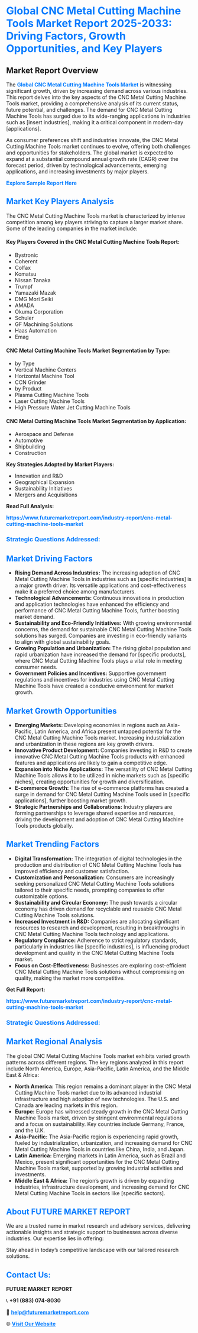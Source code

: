 <h1 style="color: #007BFF;">Global CNC Metal Cutting Machine Tools Market Report 2025-2033: Driving Factors, Growth Opportunities, and Key Players</h1>

<section id="overview">
<h2>Market Report Overview</h2>
<p>The <a href="https://www.futuremarketreport.com/industry-report/cnc-metal-cutting-machine-tools-market" style="color: #007BFF; text-decoration: none;"><strong>Global CNC Metal Cutting Machine Tools Market</strong></a> is witnessing significant growth, driven by increasing demand across various industries. This report delves into the key aspects of the CNC Metal Cutting Machine Tools market, providing a comprehensive analysis of its current status, future potential, and challenges. The demand for CNC Metal Cutting Machine Tools has surged due to its wide-ranging applications in industries such as [insert industries], making it a critical component in modern-day [applications].</p>
<p>As consumer preferences shift and industries innovate, the CNC Metal Cutting Machine Tools market continues to evolve, offering both challenges and opportunities for stakeholders. The global market is expected to expand at a substantial compound annual growth rate (CAGR) over the forecast period, driven by technological advancements, emerging applications, and increasing investments by major players.</p>
</section>

<section id="overview">
<p><a href="https://www.futuremarketreport.com/request-sample/reportId=91228" style="color: #007BFF; text-decoration: none;"><strong>Explore Sample Report Here</strong></a></p>
</section>

<section id="key-players">
<h2 style="color: #007BFF;">Market Key Players Analysis</h2>
<p>The CNC Metal Cutting Machine Tools market is characterized by intense competition among key players striving to capture a larger market share. Some of the leading companies in the market include:</p>
<h4>Key Players Covered in the CNC Metal Cutting Machine Tools Report:</h4>
<ul><li>Bystronic</li><li>Coherent</li><li>Colfax</li><li>Komatsu</li><li>Nissan Tanaka</li><li>Trumpf</li><li>Yamazaki Mazak</li><li>DMG Mori Seiki</li><li>AMADA</li><li>Okuma Corporation</li><li>Schuler</li><li>GF Machining Solutions</li><li>Haas Automation</li><li>Emag</li></ul>
<h4>CNC Metal Cutting Machine Tools Market Segmentation by Type:</h4>
<ul><li>by Type</li><li>Vertical Machine Centers</li><li>Horizontal Machine Tool</li><li>CCN Grinder</li><li>by Product</li><li>Plasma Cutting Machine Tools</li><li>Laser Cutting Machine Tools</li><li>High Pressure Water Jet Cutting Machine Tools</li></ul>

<h4>CNC Metal Cutting Machine Tools Market Segmentation by Application:</h4>
<ul><li>Aerospace and Defense</li><li>Automotive</li><li>Shipbuilding</li><li>Construction</li></ul>
<p><strong>Key Strategies Adopted by Market Players:</strong></p>
<ul>
<li>Innovation and R&D</li>
<li>Geographical Expansion</li>
<li>Sustainability Initiatives</li>
<li>Mergers and Acquisitions</li>
</ul>
</section>

<section>
<p><strong>Read Full Analysis: </strong></p><a href="https://www.futuremarketreport.com/industry-report/cnc-metal-cutting-machine-tools-market" style="color: #007BFF; text-decoration: none;"><strong>https://www.futuremarketreport.com/industry-report/cnc-metal-cutting-machine-tools-market</strong></a>
<h3 style="color: #007BFF;">Strategic Questions Addressed:</h3>
</section>

<section id="driving-factors">
<h2 style="color: #007BFF;">Market Driving Factors</h2>
<ul>
<li><strong>Rising Demand Across Industries:</strong> The increasing adoption of CNC Metal Cutting Machine Tools in industries such as [specific industries] is a major growth driver. Its versatile applications and cost-effectiveness make it a preferred choice among manufacturers.</li>
<li><strong>Technological Advancements:</strong> Continuous innovations in production and application technologies have enhanced the efficiency and performance of CNC Metal Cutting Machine Tools, further boosting market demand.</li>
<li><strong>Sustainability and Eco-Friendly Initiatives:</strong> With growing environmental concerns, the demand for sustainable CNC Metal Cutting Machine Tools solutions has surged. Companies are investing in eco-friendly variants to align with global sustainability goals.</li>
<li><strong>Growing Population and Urbanization:</strong> The rising global population and rapid urbanization have increased the demand for [specific products], where CNC Metal Cutting Machine Tools plays a vital role in meeting consumer needs.</li>
<li><strong>Government Policies and Incentives:</strong> Supportive government regulations and incentives for industries using CNC Metal Cutting Machine Tools have created a conducive environment for market growth.</li>
</ul>
</section>

<section id="growth-opportunities">
<h2 style="color: #007BFF;">Market Growth Opportunities</h2>
<ul>
<li><strong>Emerging Markets:</strong> Developing economies in regions such as Asia-Pacific, Latin America, and Africa present untapped potential for the CNC Metal Cutting Machine Tools market. Increasing industrialization and urbanization in these regions are key growth drivers.</li>
<li><strong>Innovative Product Development:</strong> Companies investing in R&D to create innovative CNC Metal Cutting Machine Tools products with enhanced features and applications are likely to gain a competitive edge.</li>
<li><strong>Expansion into Niche Applications:</strong> The versatility of CNC Metal Cutting Machine Tools allows it to be utilized in niche markets such as [specific niches], creating opportunities for growth and diversification.</li>
<li><strong>E-commerce Growth:</strong> The rise of e-commerce platforms has created a surge in demand for CNC Metal Cutting Machine Tools used in [specific applications], further boosting market growth.</li>
<li><strong>Strategic Partnerships and Collaborations:</strong> Industry players are forming partnerships to leverage shared expertise and resources, driving the development and adoption of CNC Metal Cutting Machine Tools products globally.</li>
</ul>
</section>

<section id="trending-factors">
<h2 style="color: #007BFF;">Market Trending Factors</h2>
<ul>
<li><strong>Digital Transformation:</strong> The integration of digital technologies in the production and distribution of CNC Metal Cutting Machine Tools has improved efficiency and customer satisfaction.</li>
<li><strong>Customization and Personalization:</strong> Consumers are increasingly seeking personalized CNC Metal Cutting Machine Tools solutions tailored to their specific needs, prompting companies to offer customizable options.</li>
<li><strong>Sustainability and Circular Economy:</strong> The push towards a circular economy has driven demand for recyclable and reusable CNC Metal Cutting Machine Tools solutions.</li>
<li><strong>Increased Investment in R&D:</strong> Companies are allocating significant resources to research and development, resulting in breakthroughs in CNC Metal Cutting Machine Tools technology and applications.</li>
<li><strong>Regulatory Compliance:</strong> Adherence to strict regulatory standards, particularly in industries like [specific industries], is influencing product development and quality in the CNC Metal Cutting Machine Tools market.</li>
<li><strong>Focus on Cost-Effectiveness:</strong> Businesses are exploring cost-efficient CNC Metal Cutting Machine Tools solutions without compromising on quality, making the market more competitive.</li>
</ul>
</section>

<section>
<p><strong>Get Full Report: </strong></p><a href="https://www.futuremarketreport.com/industry-report/cnc-metal-cutting-machine-tools-market" style="color: #007BFF; text-decoration: none;"><strong>https://www.futuremarketreport.com/industry-report/cnc-metal-cutting-machine-tools-market</strong></a>
<h3 style="color: #007BFF;">Strategic Questions Addressed:</h3>
</section>


<section id="regional-analysis">
<h2 style="color: #007BFF;">Market Regional Analysis</h2>
<p>The global CNC Metal Cutting Machine Tools market exhibits varied growth patterns across different regions. The key regions analyzed in this report include North America, Europe, Asia-Pacific, Latin America, and the Middle East & Africa:</p>
<ul>
<li><strong>North America:</strong> This region remains a dominant player in the CNC Metal Cutting Machine Tools market due to its advanced industrial infrastructure and high adoption of new technologies. The U.S. and Canada are leading markets in this region.</li>
<li><strong>Europe:</strong> Europe has witnessed steady growth in the CNC Metal Cutting Machine Tools market, driven by stringent environmental regulations and a focus on sustainability. Key countries include Germany, France, and the U.K.</li>
<li><strong>Asia-Pacific:</strong> The Asia-Pacific region is experiencing rapid growth, fueled by industrialization, urbanization, and increasing demand for CNC Metal Cutting Machine Tools in countries like China, India, and Japan.</li>
<li><strong>Latin America:</strong> Emerging markets in Latin America, such as Brazil and Mexico, present significant opportunities for the CNC Metal Cutting Machine Tools market, supported by growing industrial activities and investments.</li>
<li><strong>Middle East & Africa:</strong> The region’s growth is driven by expanding industries, infrastructure development, and increasing demand for CNC Metal Cutting Machine Tools in sectors like [specific sectors].</li>
</ul>
</section>

<footer>
<h2 style="color: #007BFF;">About FUTURE MARKET REPORT</h2>
<p>We are a trusted name in market research and advisory services, delivering actionable insights and strategic support to businesses across diverse industries. Our expertise lies in offering:</p>

<p>Stay ahead in today’s competitive landscape with our tailored research solutions.</p>

<h2 style="color: #007BFF;">Contact Us:</h2>
<p><strong>FUTURE MARKET REPORT</strong></p>
<p>📞 <strong>+91 (883) 074-8030</strong></p>
<p>📧 <strong><a href="mailto:help@futuremarketreport.com" style="color: #007BFF;">help@futuremarketreport.com</a></strong></p>
<p>🌐 <strong><a href="https://www.futuremarketreport.com/" style="color: #007BFF;">Visit Our Website</a></strong></p>
</footer>